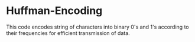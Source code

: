 # Huffman-Encoding
This code encodes string of characters into binary 0's and 1's according to their frequencies for efficient transmission of data. 

